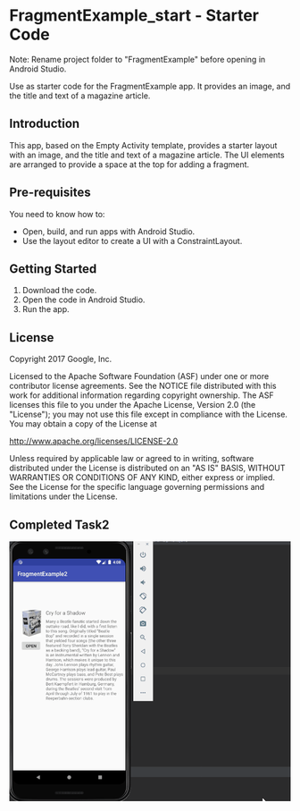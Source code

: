 FragmentExample_start - Starter Code
====================================

Note: Rename project folder to "FragmentExample" before opening
in Android Studio.

Use as starter code for the FragmentExample app. It provides
an image, and the title and text of a magazine article.

Introduction
------------

This app, based on the Empty Activity template, provides a starter
layout with an image, and the title and text of a magazine
article. The UI elements are arranged to provide a space at the
top for adding a fragment.

Pre-requisites
--------------

You need to know how to:
- Open, build, and run apps with Android Studio.
- Use the layout editor to create a UI with a ConstraintLayout.

Getting Started
---------------

1. Download the code.
2. Open the code in Android Studio.
3. Run the app.

License
-------

Copyright 2017 Google, Inc.

Licensed to the Apache Software Foundation (ASF) under one or more contributor
license agreements.  See the NOTICE file distributed with this work for
additional information regarding copyright ownership.  The ASF licenses this
file to you under the Apache License, Version 2.0 (the "License"); you may not
use this file except in compliance with the License.  You may obtain a copy of
the License at

  http://www.apache.org/licenses/LICENSE-2.0

Unless required by applicable law or agreed to in writing, software
distributed under the License is distributed on an "AS IS" BASIS, WITHOUT
WARRANTIES OR CONDITIONS OF ANY KIND, either express or implied.  See the
License for the specific language governing permissions and limitations under
the License.

## Completed Task2
!['Completed Task2'](./completed_task2.gif)